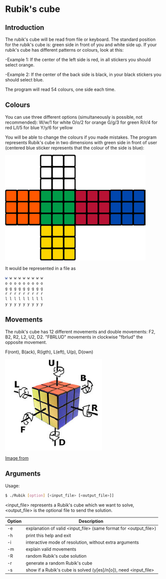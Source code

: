 # Rubik's cube

## Introduction
The rubik's cube will be read from file or keyboard.
The standard position for the rubik's cube is: green side in front of you and white side up.
If your rubik's cube has different patterns or colours, look at this:

-Example 1: If the center of the left side is red, in all stickers you should select orange.

-Example 2: If the center of the back side is black, in your black stickers you should select blue.

The program will read 54 colours, one side each time.

## Colours
You can use three different options (simultaneously is possible, not recommended):
   W/w/1 for white
   O/o/2 for orange
   G/g/3 for green
   R/r/4 for red
   L/l/5 for blue
   Y/y/6 for yellow

You will be able to change the colours if you made mistakes. The program represents Rubik's cube in two dimensions with green side in front of user (centered blue sticker represents that the colour of the side is blue):

![Colours](./img/colours.jpeg "Colours")

It would be represented in a file as
``` bash
w w w w w w w w w
o o o o o o o o o
g g g g g g g g g
r r r r r r r r r
l l l l l l l l l
y y y y y y y y y

```


## Movements
The rubik's cube has 12 different movements and double movements: F2, B2, R2, L2, U2, D2.
"FBRLUD" movements in clockwise
"fbrlud" the opposite movement.

F(ront), B(ack), R(igth), L(eft), U(p), D(own)

![Movements](./img/movements.jpg "Movements")

[Image from](http://rubiksolucion.blogspot.com.es/2012/07/notacion-cubo-de-rubik-3x3x3.html)

## Arguments
Usage:
``` bash
$ ./Rubik [option] [<input_file> [<output_file>]]
```
<input_file> represents a Rubik's cube which we want to solve, <output_file> is the optional file to send the solution.

| Option | Description |
|----|--
| -e | explanation of valid <input_file> (same format for <output_file>) |
| -h | print this help and exit |
| -i | interactive mode of resolution, without extra arguments |
| -m | explain valid movements |
| -R | random Rubik's cube solution |
| -r | generate a random Rubik's cube |
| -s | show if a Rubik's cube is solved (y[es]/n[o]), need <input_file> |
